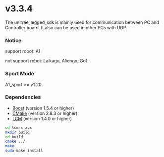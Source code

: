 # v3.3.4
The unitree_legged_sdk is mainly used for communication between PC and Controller board.
It also can be used in other PCs with UDP.

### Notice
support robot: A1

not support robot: Laikago, Aliengo, Go1. 

### Sport Mode
A1_sport >= v1.20

### Dependencies
* [Boost](http://www.boost.org) (version 1.5.4 or higher)
* [CMake](http://www.cmake.org) (version 2.8.3 or higher)
* [LCM](https://lcm-proj.github.io) (version 1.4.0 or higher)
```bash
cd lcm-x.x.x
mkdir build
cd build
cmake ../
make
sudo make install
```
